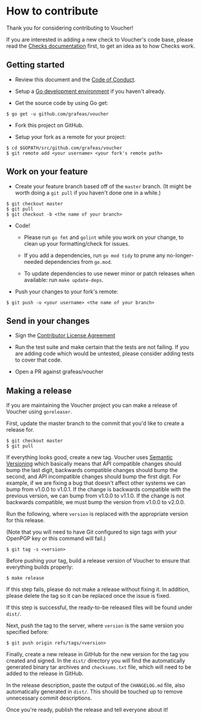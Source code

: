 # How to contribute

Thank you for considering contributing to Voucher!

If you are interested in adding a new check to Voucher's code base, please read
the [Checks documentation](/checks/README.md) first, to get an idea as to how
Checks work.

## Getting started

- Review this document and the [Code of Conduct](CODE_OF_CONDUCT.md).

- Setup a [Go development environment](https://golang.org/doc/install#install)
if you haven't already.

- Get the source code by using Go get:

```
$ go get -u github.com/grafeas/voucher
```

- Fork this project on GitHub.

- Setup your fork as a remote for your project:

```
$ cd $GOPATH/src/github.com/grafeas/voucher
$ git remote add <your username> <your fork's remote path>
```

## Work on your feature

- Create your feature branch based off of the `master` branch. (It might be
worth doing a `git pull` if you haven't done one in a while.)

```
$ git checkout master
$ git pull
$ git checkout -b <the name of your branch>
```

- Code!

    - Please run `go fmt` and `golint` while you work on your change, to clean
up your formatting/check for issues.

    - If you add a dependencies, run `go mod tidy` to prune any no-longer-needed
    dependencies from `go.mod`.

    - To update dependencies to use newer minor or patch releases when available:
    run `make update-deps`.

- Push your changes to your fork's remote:

```
$ git push -u <your username> <the name of your branch>
```

## Send in your changes

- Sign the [Contributor License Agreement](https://cla.developers.google.com/)

- Run the test suite and make certain that the tests are not failing. If you
are adding code which would be untested, please consider adding tests to cover
that code.

- Open a PR against grafeas/voucher

## Making a release

If you are maintaining the Voucher project you can make a release of Voucher
using `goreleaser`.

First, update the master branch to the commit that you'd like to create a
release for.

```shell
$ git checkout master
$ git pull
```

If everything looks good, create a new tag. Voucher uses
[Semantic Versioning](https://semver.org) which basically means that API
compatible changes should bump the last digit, backwards compatible changes
should bump the second, and API incompatible changes should bump the first
digit. For example, if we are fixing a bug that doesn't affect other systems
we can bump from v1.0.0 to v1.0.1. If the change is backwards compatible with
the previous version, we can bump from v1.0.0 to v1.1.0. If the change is
not backwards compatible, we must bump the version from v1.0.0 to v2.0.0.

Run the following, where `version` is replaced with the appropriate version for
this release.

(Note that you will need to have Git configured to sign tags with 
your OpenPGP key or this command will fail.)

```shell
$ git tag -s <version>
```

Before pushing your tag, build a release version of Voucher to ensure that
everything builds properly:

```shell
$ make release
```

If this step fails, please do not make a release without fixing it. In
addition, please delete the tag so it can be replaced once the issue is
fixed.

If this step is successful, the ready-to-be released files will be found
under `dist/`.

Next, push the tag to the server, where `version` is the same version you
specified before:

```shell
$ git push origin refs/tags/<version>
```

Finally, create a new release in GitHub for the new version for the tag you
created and signed. In the `dist/` directory you will find the automatically
generated binary tar archives and `checksums.txt` file, which will need to
be added to the release in GitHub.

In the release description, paste the output of the `CHANGELOG.md` file,
also automatically generated in `dist/`. This should be touched up to
remove unnecessary commit descriptions.

Once you're ready, publish the release and tell everyone about it!

